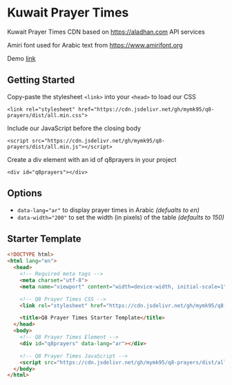 # Kuwait Prayer Times
Kuwait Prayer Times CDN based on https://aladhan.com API services

Amiri font used for Arabic text from https://www.amirifont.org

Demo [link](https://prayers-demo.mymk95.vercel.app/)

## Getting Started
Copy-paste the stylesheet `<link>` into your `<head>` to load our CSS

`<link rel="stylesheet" href="https://cdn.jsdelivr.net/gh/mymk95/q8-prayers/dist/all.min.css">`

Include our JavaScript before the closing body

`<script src="https://cdn.jsdelivr.net/gh/mymk95/q8-prayers/dist/all.min.js"></script>`

Create a div element with an id of q8prayers in your project

`<div id="q8prayers"></div>`

## Options
- `data-lang="ar"` to display prayer times in Arabic *(defualts to en)*
- `data-width="200"` to set the width (in pixels) of the table *(defaults to 150)*

## Starter Template
```html
<!DOCTYPE html>
<html lang="en">
  <head>
    <!-- Required meta tags -->
    <meta charset="utf-8">
    <meta name="viewport" content="width=device-width, initial-scale=1">

    <!-- Q8 Prayer Times CSS -->
    <link rel="stylesheet" href="https://cdn.jsdelivr.net/gh/mymk95/q8-prayers/dist/all.min.css">

    <title>Q8 Prayer Times Starter Template</title>
  </head>
  <body>
    <!-- Q8 Prayer Times Element -->
    <div id="q8prayers" data-lang="ar"></div>

    <!-- Q8 Prayer Times JavaScript -->
    <script src="https://cdn.jsdelivr.net/gh/mymk95/q8-prayers/dist/all.min.js"></script>
  </body>
</html>
```
